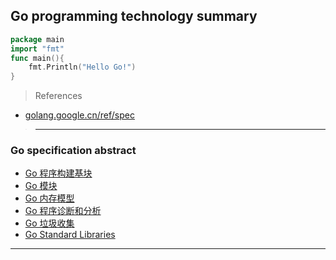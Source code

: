## Go programming technology summary

```go
package main
import "fmt"
func main(){
	fmt.Println("Hello Go!")
}
```

> References

 - [golang.google.cn/ref/spec](https://golang.google.cn/ref/spec)

>---
### Go specification abstract

- [Go 程序构建基块](<_01_Go 规范摘要/01_Go 程序构建基块.md>)
- [Go 模块](<_01_Go 规范摘要/02_Go 模块.md>)
- [Go 内存模型](<_01_Go 规范摘要/03_Go 内存模型.md>)
- [Go 程序诊断和分析](<_01_Go 规范摘要/04_Go 程序诊断与分析.md>)
- [Go 垃圾收集](<_01_Go 规范摘要/05_Go 垃圾收集.md>)
- [Go Standard Libraries](<_02_Go Library/README.md>)

---
<!-- ![](https://github-readme-stats.vercel.app/api?username=jimryychao&show_icons=true&theme=radical)
![](https://github-readme-stats.vercel.app/api/top-langs?username=jimryychao&layout=compact&langs_count=5)
![](https://github-profile-trophy.vercel.app/?username=jimryychao) -->



